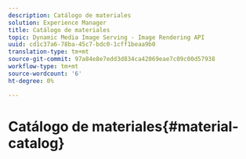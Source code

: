 ```yaml
---
description: Catálogo de materiales
solution: Experience Manager
title: Catálogo de materiales
topic: Dynamic Media Image Serving - Image Rendering API
uuid: cd1c37a6-78ba-45c7-bdc0-1cff1beaa9b0
translation-type: tm+mt
source-git-commit: 97a84e8e7edd3d834ca42069eae7c09c00d57938
workflow-type: tm+mt
source-wordcount: '6'
ht-degree: 0%

---
```



# Catálogo de materiales{#material-catalog}

